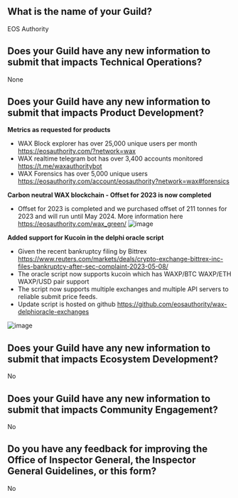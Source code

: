 ## What is the name of your Guild?

EOS Authority

## Does your Guild have any new information to submit that impacts Technical Operations?

None

## Does your Guild have any new information to submit that impacts Product Development?

**Metrics as requested for products**
* WAX Block explorer has over 25,000 unique users per month https://eosauthority.com/?network=wax
* WAX realtime telegram bot has over 3,400 accounts monitored https://t.me/waxauthoritybot 
* WAX Forensics has over 5,000 unique users https://eosauthority.com/account/eosauthority?network=wax#forensics

**Carbon neutral WAX blockchain - Offset for 2023 is now completed**
* Offset for 2023 is completed and we purchased offset of 211 tonnes for 2023 and will run until May 2024. More information here https://eosauthority.com/wax_green/
![image](https://github.com/eosauthority/waxguilds/assets/38717729/22293c94-4971-407a-869c-45a7f743fd92)

**Added support for Kucoin in the delphi oracle script**
* Given the recent bankruptcy filing by Bittrex https://www.reuters.com/markets/deals/crypto-exchange-bittrex-inc-files-bankruptcy-after-sec-complaint-2023-05-08/ 
* The oracle script now supports kucoin which has WAXP/BTC WAXP/ETH WAXP/USD pair support
* The script now supports multiple exchanges and multiple API servers to reliable submit price feeds.
* Update script is hosted on github https://github.com/eosauthority/wax-delphioracle-exchanges

![image](https://github.com/eosauthority/waxguilds/assets/38717729/ebe5a4b7-5b24-442a-a8dc-091e19538d73)


## Does your Guild have any new information to submit that impacts Ecosystem Development?

No

## Does your Guild have any new information to submit that impacts Community Engagement?

No

## Do you have any feedback for improving the Office of Inspector General, the Inspector General Guidelines, or this form?

No
